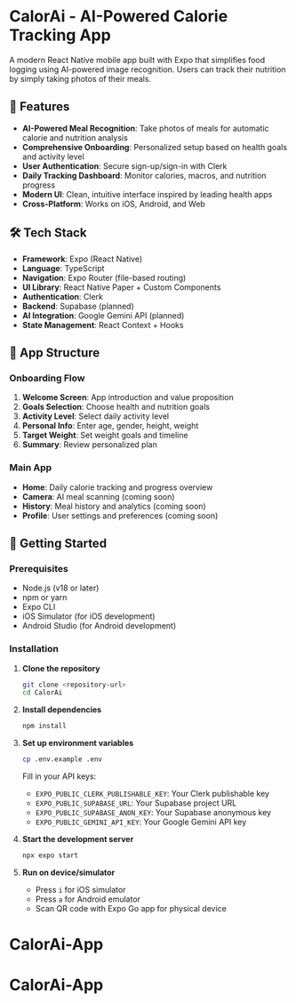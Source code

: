 # CalorAi - AI-Powered Calorie Tracking App

A modern React Native mobile app built with Expo that simplifies food logging using AI-powered image recognition. Users can track their nutrition by simply taking photos of their meals.

## 🚀 Features

- **AI-Powered Meal Recognition**: Take photos of meals for automatic calorie and nutrition analysis
- **Comprehensive Onboarding**: Personalized setup based on health goals and activity level
- **User Authentication**: Secure sign-up/sign-in with Clerk
- **Daily Tracking Dashboard**: Monitor calories, macros, and nutrition progress
- **Modern UI**: Clean, intuitive interface inspired by leading health apps
- **Cross-Platform**: Works on iOS, Android, and Web

## 🛠 Tech Stack

- **Framework**: Expo (React Native)
- **Language**: TypeScript
- **Navigation**: Expo Router (file-based routing)
- **UI Library**: React Native Paper + Custom Components
- **Authentication**: Clerk
- **Backend**: Supabase (planned)
- **AI Integration**: Google Gemini API (planned)
- **State Management**: React Context + Hooks

## 📱 App Structure

### Onboarding Flow
1. **Welcome Screen**: App introduction and value proposition
2. **Goals Selection**: Choose health and nutrition goals
3. **Activity Level**: Select daily activity level
4. **Personal Info**: Enter age, gender, height, weight
5. **Target Weight**: Set weight goals and timeline
6. **Summary**: Review personalized plan

### Main App
- **Home**: Daily calorie tracking and progress overview
- **Camera**: AI meal scanning (coming soon)
- **History**: Meal history and analytics (coming soon)
- **Profile**: User settings and preferences (coming soon)

## 🚀 Getting Started

### Prerequisites
- Node.js (v18 or later)
- npm or yarn
- Expo CLI
- iOS Simulator (for iOS development)
- Android Studio (for Android development)

### Installation

1. **Clone the repository**
   ```bash
   git clone <repository-url>
   cd CalorAi
   ```

2. **Install dependencies**
   ```bash
   npm install
   ```

3. **Set up environment variables**
   ```bash
   cp .env.example .env
   ```

   Fill in your API keys:
   - `EXPO_PUBLIC_CLERK_PUBLISHABLE_KEY`: Your Clerk publishable key
   - `EXPO_PUBLIC_SUPABASE_URL`: Your Supabase project URL
   - `EXPO_PUBLIC_SUPABASE_ANON_KEY`: Your Supabase anonymous key
   - `EXPO_PUBLIC_GEMINI_API_KEY`: Your Google Gemini API key

4. **Start the development server**
   ```bash
   npx expo start
   ```

5. **Run on device/simulator**
   - Press `i` for iOS simulator
   - Press `a` for Android emulator
   - Scan QR code with Expo Go app for physical device
# CalorAi-App
# CalorAi-App
